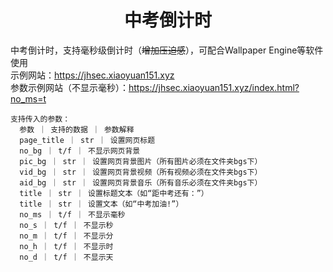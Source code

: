<div align="center">
  <h1>中考倒计时</h1>
</div>

中考倒计时，支持毫秒级倒计时（~~增加压迫感~~），可配合Wallpaper Engine等软件使用\
示例网站：<https://jhsec.xiaoyuan151.xyz> \
参数示例网站（不显示毫秒）：<https://jhsec.xiaoyuan151.xyz/index.html?no_ms=t>

```
支持传入的参数：
  参数 ｜ 支持的数据 ｜ 参数解释
  page_title ｜ str ｜ 设置网页标题
  no_bg ｜ t/f ｜ 不显示网页背景
  pic_bg ｜ str ｜ 设置网页背景图片（所有图片必须在文件夹bgs下）
  vid_bg ｜ str ｜ 设置网页背景视频（所有视频必须在文件夹bgs下）
  aid_bg ｜ str ｜ 设置网页背景音乐（所有音乐必须在文件夹bgs下）
  title ｜ str ｜ 设置标题文本（如“距中考还有：”）
  title ｜ str ｜ 设置文本（如“中考加油!”）
  no_ms ｜ t/f ｜ 不显示毫秒
  no_s ｜ t/f ｜ 不显示秒
  no_m ｜ t/f ｜ 不显示分
  no_h ｜ t/f ｜ 不显示时
  no_d ｜ t/f ｜ 不显示天
```
